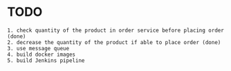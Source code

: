 # TODO
    
    1. check quantity of the product in order service before placing order (done)
    2. decrease the quantity of the product if able to place order (done)
    3. use message queue
    4. build docker images
    5. build Jenkins pipeline
    